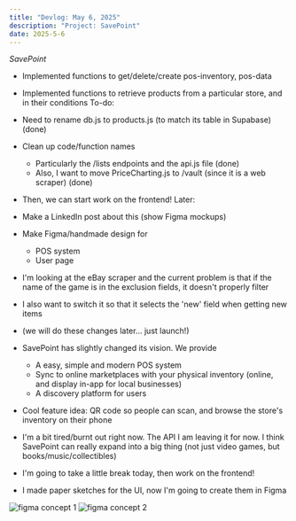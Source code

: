 ```yaml
---
title: "Devlog: May 6, 2025"
description: "Project: SavePoint"
date: 2025-5-6
---
```


*SavePoint*

- Implemented functions to get/delete/create pos-inventory, pos-data
- Implemented functions to retrieve products from a particular store, and in their conditions
To-do:
- Need to rename db.js to products.js (to match its table in Supabase) (done)
- Clean up code/function names
    - Particularly the /lists endpoints and the api.js file (done)
    - Also, I want to move PriceCharting.js to /vault (since it is a web scraper) (done)
- Then, we can start work on the frontend!
Later:
- Make a LinkedIn post about this (show Figma mockups)
- Make Figma/handmade design for
    - POS system
    - User page

- I'm looking at the eBay scraper and the current problem is that if the name of the game is in the exclusion fields, it doesn't properly filter
- I also want to switch it so that it selects the 'new' field when getting new items
- (we will do these changes later… just launch!)

- SavePoint has slightly changed its vision. We provide
    - A easy, simple and modern POS system
    - Sync to online marketplaces with your physical inventory (online, and display in-app for local businesses)
    - A discovery platform for users
- Cool feature idea: QR code so people can scan, and browse the store's inventory on their phone

- I'm a bit tired/burnt out right now. The API I am leaving it for now. I think SavePoint can really expand into a big thing (not just video games, but books/music/collectibles)
- I'm going to take a little break today, then work on the frontend!

- I made paper sketches for the UI, now I'm going to create them in Figma

<img src="/blog/savepointdevlogs/post-12/figma-concept-1.png" alt="figma concept 1" style="max-height: 800px; width: auto">

<img src="/blog/savepointdevlogs/post-12/figma-concept-2.png" alt="figma concept 2" style="max-height: 800px; width: auto">
